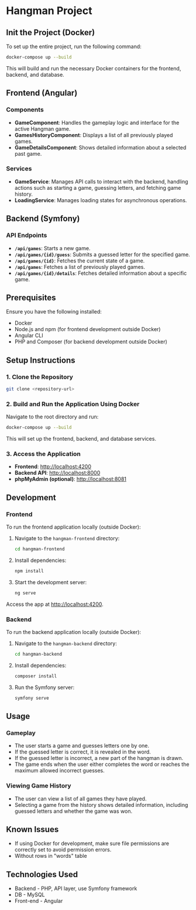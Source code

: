 # Hangman Project

## Init the Project (Docker)

To set up the entire project, run the following command:

```bash
docker-compose up --build
```

This will build and run the necessary Docker containers for the frontend, backend, and database.

## Frontend (Angular)

### Components

- **GameComponent**: Handles the gameplay logic and interface for the active Hangman game.
- **GamesHistoryComponent**: Displays a list of all previously played games.
- **GameDetailsComponent**: Shows detailed information about a selected past game.

### Services

- **GameService**: Manages API calls to interact with the backend, handling actions such as starting a game, guessing letters, and fetching game history.
- **LoadingService**: Manages loading states for asynchronous operations.

## Backend (Symfony)

### API Endpoints

- **`/api/games`**: Starts a new game.
- **`/api/games/{id}/guess`**: Submits a guessed letter for the specified game.
- **`/api/games/{id}`**: Fetches the current state of a game.
- **`/api/games`**: Fetches a list of previously played games.
- **`/api/games/{id}/details`**: Fetches detailed information about a specific game.

## Prerequisites

Ensure you have the following installed:

- Docker
- Node.js and npm (for frontend development outside Docker)
- Angular CLI
- PHP and Composer (for backend development outside Docker)

## Setup Instructions

### 1. Clone the Repository

```bash
git clone <repository-url>
```

### 2. Build and Run the Application Using Docker

Navigate to the root directory and run:

```bash
docker-compose up --build
```

This will set up the frontend, backend, and database services.

### 3. Access the Application

- **Frontend**: [http://localhost:4200](http://localhost:4200)
- **Backend API**: [http://localhost:8000](http://localhost:8000)
- **phpMyAdmin (optional)**: [http://localhost:8081](http://localhost:8081)

## Development

### Frontend

To run the frontend application locally (outside Docker):

1. Navigate to the `hangman-frontend` directory:
   
   ```bash
   cd hangman-frontend
   ```

2. Install dependencies:
   
   ```bash
   npm install
   ```

3. Start the development server:
   
   ```bash
   ng serve
   ```

Access the app at [http://localhost:4200](http://localhost:4200).

### Backend

To run the backend application locally (outside Docker):

1. Navigate to the `hangman-backend` directory:
   
   ```bash
   cd hangman-backend
   ```

2. Install dependencies:
   
   ```bash
   composer install
   ```

3. Run the Symfony server:
   
   ```bash
   symfony serve
   ```

## Usage

### Gameplay

- The user starts a game and guesses letters one by one.
- If the guessed letter is correct, it is revealed in the word.
- If the guessed letter is incorrect, a new part of the hangman is drawn.
- The game ends when the user either completes the word or reaches the maximum allowed incorrect guesses.

### Viewing Game History

- The user can view a list of all games they have played.
- Selecting a game from the history shows detailed information, including guessed letters and whether the game was won.

## Known Issues

- If using Docker for development, make sure file permissions are correctly set to avoid permission errors.
- Without rows in "words" table

## Technologies Used

- Backend - PHP, API layer, use Symfony framework
- DB - MySQL
- Front-end - Angular

